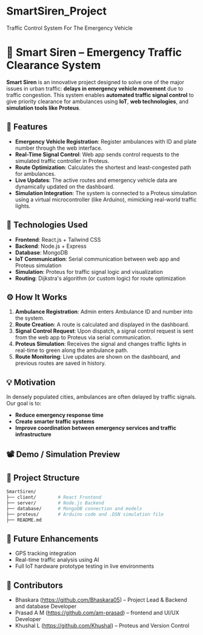 # SmartSiren_Project
Traffic Control System For The  Emergency Vehicle

# 🚨 Smart Siren – Emergency Traffic Clearance System

**Smart Siren** is an innovative project designed to solve one of the major issues in urban traffic: **delays in emergency vehicle movement** due to traffic congestion. This system enables **automated traffic signal control** to give priority clearance for ambulances using **IoT**, **web technologies**, and **simulation tools like Proteus**.

## 🔧 Features

* **Emergency Vehicle Registration**: Register ambulances with ID and plate number through the web interface.
* **Real-Time Signal Control**: Web app sends control requests to the simulated traffic controller in Proteus.
* **Route Optimization**: Calculates the shortest and least-congested path for ambulances.
* **Live Updates**: The active routes and emergency vehicle data are dynamically updated on the dashboard.
* **Simulation Integration**: The system is connected to a Proteus simulation using a virtual microcontroller (like Arduino), mimicking real-world traffic lights.

## 🧠 Technologies Used

* **Frontend**: React.js + Tailwind CSS
* **Backend**: Node.js + Express
* **Database**: MongoDB
* **IoT Communication**: Serial communication between web app and Proteus simulation
* **Simulation**: Proteus for traffic signal logic and visualization
* **Routing**: Dijkstra's algorithm (or custom logic) for route optimization

## ⚙️ How It Works

1. **Ambulance Registration**: Admin enters Ambulance ID and number into the system.
2. **Route Creation**: A route is calculated and displayed in the dashboard.
3. **Signal Control Request**: Upon dispatch, a signal control request is sent from the web app to Proteus via serial communication.
4. **Proteus Simulation**: Receives the signal and changes traffic lights in real-time to green along the ambulance path.
5. **Route Monitoring**: Live updates are shown on the dashboard, and previous routes are saved in history.

## 💡 Motivation

In densely populated cities, ambulances are often delayed by traffic signals. Our goal is to:

* **Reduce emergency response time**
* **Create smarter traffic systems**
* **Improve coordination between emergency services and traffic infrastructure**

## 📽️ Demo / Simulation Preview


## 📂 Project Structure

```bash
SmartSiren/
├── client/        # React Frontend
├── server/        # Node.js Backend
├── database/      # MongoDB connection and models
├── proteus/       # Arduino code and .DSN simulation file
├── README.md
```

## 🚀 Future Enhancements

* GPS tracking integration
* Real-time traffic analysis using AI
* Full IoT hardware prototype testing in live environments

## 🤝 Contributors

* Bhaskara (https://github.com/Bhaskara05) – Project Lead & Backend and database Developer
* Prasad A M (https://github.com/am-prasad) – frontend and UI/UX Developer
* Khushal L (https://github.com/Khushal) – Proteus and Version Control 

